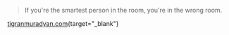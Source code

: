 > If you're the smartest person in the room, you're in the wrong room.

[tigranmuradyan.com](https://tigranmuradyan.com){target="_blank"}


